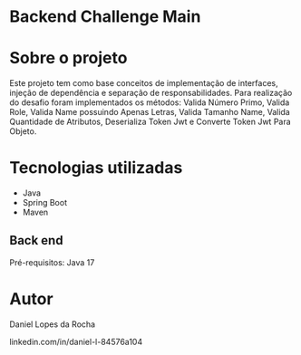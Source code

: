 # Backend Challenge Main 

# Sobre o projeto
Este projeto tem como base conceitos de implementação de interfaces, injeção de dependência e separação de responsabilidades.
Para realização do desafio foram implementados os métodos: Valida Número Primo, Valida Role, Valida Name possuindo Apenas Letras, Valida Tamanho Name, Valida Quantidade de Atributos, Deserializa Token Jwt e Converte Token Jwt Para Objeto.


# Tecnologias utilizadas
- Java
- Spring Boot
- Maven


## Back end
Pré-requisitos: Java 17



# Autor

Daniel Lopes da Rocha

linkedin.com/in/daniel-l-84576a104
